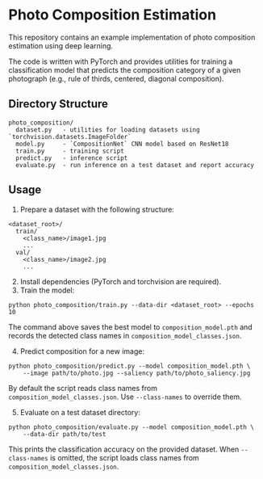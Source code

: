 # Photo Composition Estimation

This repository contains an example implementation of photo composition estimation using deep learning.

The code is written with PyTorch and provides utilities for training a classification model that predicts the composition category of a given photograph (e.g., rule of thirds, centered, diagonal composition).

## Directory Structure

```
photo_composition/
  dataset.py   - utilities for loading datasets using `torchvision.datasets.ImageFolder`
  model.py     - `CompositionNet` CNN model based on ResNet18
  train.py     - training script
  predict.py   - inference script
  evaluate.py  - run inference on a test dataset and report accuracy
```

## Usage

1. Prepare a dataset with the following structure:

```
<dataset_root>/
  train/
    <class_name>/image1.jpg
    ...
  val/
    <class_name>/image2.jpg
    ...
```

2. Install dependencies (PyTorch and torchvision are required).
3. Train the model:

```
python photo_composition/train.py --data-dir <dataset_root> --epochs 10
```
The command above saves the best model to `composition_model.pth` and
records the detected class names in `composition_model_classes.json`.

4. Predict composition for a new image:

```
python photo_composition/predict.py --model composition_model.pth \
    --image path/to/photo.jpg --saliency path/to/photo_saliency.jpg
```
By default the script reads class names from `composition_model_classes.json`.
Use `--class-names` to override them.

5. Evaluate on a test dataset directory:

```
python photo_composition/evaluate.py --model composition_model.pth \
    --data-dir path/to/test
```
This prints the classification accuracy on the provided dataset. When
`--class-names` is omitted, the script loads class names from
`composition_model_classes.json`.
